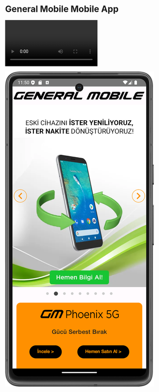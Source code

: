 # General Mobile Mobile App

![](ss/Screen_recording_20240831_144826.webm)

<img src="ss/Screenshot_20240831_145009.png"/>
